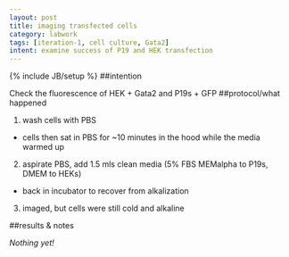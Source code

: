 ```yaml
---
layout: post
title: imaging transfected cells
category: labwork
tags: [iteration-1, cell culture, Gata2]
intent: examine success of P19 and HEK transfection
---
```

{% include JB/setup %}
##intention

Check the fluorescence of HEK + Gata2 and P19s + GFP 
##protocol/what happened

 1. wash cells with PBS
  * cells then sat in PBS for ~10 minutes in the hood while the media warmed up
 2. aspirate PBS, add 1.5 mls clean media (5% FBS  MEMalpha to P19s, DMEM to HEKs)
  * back in incubator to recover from alkalization
 3. imaged, but cells were still cold and alkaline

##results & notes

*Nothing yet!*
